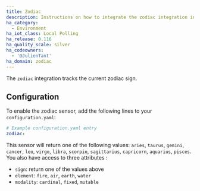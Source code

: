 ```yaml
---
title: Zodiac
description: Instructions on how to integrate the zodiac integration into Home Assistant.
ha_category:
  - Environment
ha_iot_class: Local Polling
ha_release: 0.116
ha_quality_scale: silver
ha_codeowners:
  - '@JulienTant'
ha_domain: zodiac
---
```


The `zodiac` integration tracks the current zodiac sign.

## Configuration

To enable the zodiac sensor, add the following lines to your `configuration.yaml`:

```yaml
# Example configuration.yaml entry
zodiac:
```

This sensor will return one of the following values:
`aries`, `taurus`, `gemini`, `cancer`, `leo`, `virgo`, `libra`, `scorpio`, `sagittarius`, `capricorn`, `aquarius`, `pisces`. You also have access to three attributes :
- `sign`: return one of the values above
- `element`: `fire`, `air`, `earth`, `water`
- `modality`: `cardinal`, `fixed`, `mutable`
